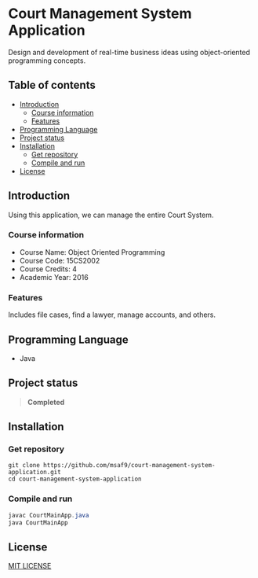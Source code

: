 <h1>Court Management System Application</h1> 
Design and development of real-time business ideas using object-oriented programming concepts.

<h2>Table of contents</h2>

- [Introduction](#introduction)
  - [Course information](#course-information)
  - [Features](#features)
- [Programming Language](#programming-language)
- [Project status](#project-status)
- [Installation](#installation)
  - [Get repository](#get-repository)
  - [Compile and run](#compile-and-run)
- [License](#license)

## Introduction
Using this application, we can manage the entire Court System.

### Course information
- Course Name: Object Oriented Programming
- Course Code: 15CS2002
- Course Credits: 4
- Academic Year: 2016

### Features 
Includes file cases, find a lawyer, manage accounts, and others.

## Programming Language
- Java

## Project status
> **Completed**

## Installation
### Get repository
```git
git clone https://github.com/msaf9/court-management-system-application.git
cd court-management-system-application
```

### Compile and run
```java
javac CourtMainApp.java
java CourtMainApp
```

## License
[MIT LICENSE](LICENSE)
